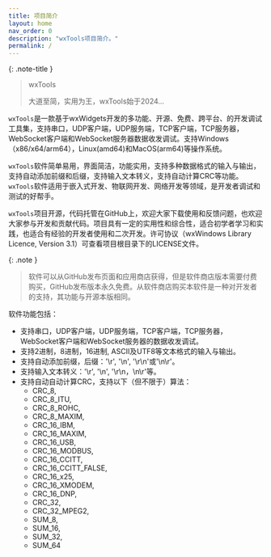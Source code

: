 ```yaml
---
title: 项目简介
layout: home
nav_order: 0
description: "wxTools项目简介。"
permalink: /
---
```


{: .note-title }
> wxTools
>
> 大道至简，实用为王，wxTools始于2024...

`wxTools`是一款基于wxWidgets开发的多功能、开源、免费、跨平台、的开发调试工具集，支持串口，UDP客户端，UDP服务端，TCP客户端，TCP服务器，WebSocket客户端和WebSocket服务器数据收发调试。支持Windows（x86/x64/arm64），Linux(amd64)和MacOS(arm64)等操作系统。

`wxTools`软件简单易用，界面简洁，功能实用，支持多种数据格式的输入与输出，支持自动添加前缀和后缀，支持输入文本转义，支持自动计算CRC等功能。`wxTools`软件适用于嵌入式开发、物联网开发、网络开发等领域，是开发者调试和测试的好帮手。

`wxTools`项目开源，代码托管在GitHub上，欢迎大家下载使用和反馈问题，也欢迎大家参与开发和贡献代码。项目具有一定的实用性和综合性，适合初学者学习和实践，也适合有经验的开发者使用和二次开发。许可协议（wxWindows Library Licence, Version 3.1）可查看项目根目录下的LICENSE文件。

{: .note }
> 软件可以从GitHub发布页面和应用商店获得，但是软件商店版本需要付费购买，GitHub发布版本永久免费。从软件商店购买本软件是一种对开发者的支持，其功能与开源本版相同。

软件功能包括：

* 支持串口，UDP客户端，UDP服务端，TCP客户端，TCP服务器，WebSocket客户端和WebSocket服务器的数据收发调试。
* 支持2进制，8进制，16进制, ASCII及UTF8等文本格式的输入与输出。
* 支持自动添加前缀，后缀：'\r', '\n', '\r\n'或'\n\r'。
* 支持输入文本转义：'\r', '\n', '\r\n，\n\r'等。
* 支持自动自动计算CRC，支持以下（但不限于）算法：
  * CRC_8,
  * CRC_8_ITU,
  * CRC_8_ROHC,
  * CRC_8_MAXIM,
  * CRC_16_IBM,
  * CRC_16_MAXIM,
  * CRC_16_USB,
  * CRC_16_MODBUS,
  * CRC_16_CCITT,
  * CRC_16_CCITT_FALSE,
  * CRC_16_x25,
  * CRC_16_XMODEM,
  * CRC_16_DNP,
  * CRC_32,
  * CRC_32_MPEG2,
  * SUM_8,
  * SUM_16,
  * SUM_32,
  * SUM_64
